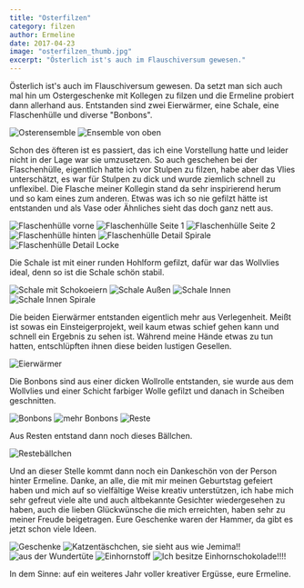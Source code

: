 ```yaml
---
title: "Osterfilzen"
category: filzen
author: Ermeline
date: 2017-04-23
image: "osterfilzen_thumb.jpg"
excerpt: "Österlich ist's auch im Flauschiversum gewesen."
---
```


Österlich ist's auch im Flauschiversum gewesen. Da setzt man sich auch mal hin um Ostergeschenke mit Kollegen zu filzen und die Ermeline probiert dann allerhand aus. Entstanden sind zwei Eierwärmer, eine Schale, eine Flaschenhülle und diverse "Bonbons". 

![Osterensemble](_1050466.JPG)
![Ensemble von oben](_1050468.JPG)

Schon des öfteren ist es passiert, das ich eine Vorstellung hatte und leider nicht in der Lage war sie umzusetzen. So auch geschehen bei der Flaschenhülle, eigentlich hatte ich vor Stulpen zu filzen, habe aber das Vlies unterschätzt, es war für Stulpen zu dick und wurde ziemlich schnell zu unflexibel. Die Flasche meiner Kollegin stand da sehr inspirierend herum und so kam eines zum anderen. Etwas was ich so nie gefilzt hätte ist entstanden und als Vase oder Ähnliches sieht das doch ganz nett aus.

![Flaschenhülle vorne](_1050497.JPG)
![Flaschenhülle Seite 1](_1050494.JPG)
![Flaschenhülle Seite 2](_1050496.JPG)
![Flaschenhülle hinten](_1050495.JPG)
![Flaschenhülle Detail Spirale](_1050499.JPG)
![Flaschenhülle Detail Locke](_1050486.JPG)

Die Schale ist mit einer runden Hohlform gefilzt, dafür war das Wollvlies ideal, denn so ist die Schale schön stabil. 

![Schale mit Schokoeiern](_1050483.JPG)
![Schale Außen](_1050484.JPG)
![Schale Innen](_1050492.JPG)
![Schale Innen Spirale](_1050493.JPG)

Die beiden Eierwärmer entstanden eigentlich mehr aus Verlegenheit. Meißt ist sowas ein Einsteigerprojekt, weil kaum etwas schief gehen kann und schnell ein Ergebnis zu sehen ist. Während meine Hände etwas zu tun hatten, entschlüpften ihnen diese beiden lustigen Gesellen. 

![Eierwärmer](_1050505.JPG)

Die Bonbons sind aus einer dicken Wollrolle entstanden, sie wurde aus dem Wollvlies und einer Schicht farbiger Wolle gefilzt und danach in Scheiben geschnitten. 

![Bonbons](_1050478.JPG)
![mehr Bonbons](_1050479.JPG)
![Reste](_1050471.JPG)

Aus Resten entstand dann noch dieses Bällchen.

![Restebällchen](_1050482.JPG)

Und an dieser Stelle kommt dann noch ein Dankeschön von der Person hinter Ermeline. Danke, an alle, die mit mir meinen Geburtstag gefeiert haben und mich auf so vielfältige Weise kreativ unterstützen, ich habe mich sehr gefreut viele alte und auch altbekannte Gesichter wiedergesehen zu haben, auch die lieben Glückwünsche die mich erreichten, haben sehr zu meiner Freude beigetragen. Eure Geschenke waren der Hammer, da gibt es jetzt schon viele Ideen.

![Geschenke](_1050512.JPG)
![Katzentäschchen, sie sieht aus wie Jemima!!](_1050513.JPG)
![aus der Wundertüte](_1050514.JPG)
![Einhornstoff](_1050516.JPG)
![Ich besitze Einhornschokolade!!!!](_1050517.JPG)

In dem Sinne: auf ein weiteres Jahr voller kreativer Ergüsse, eure Ermeline.
